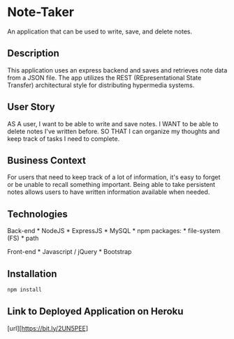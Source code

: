 # Note-Taker
An application that can be used to write, save, and delete notes. 

## Description
This application uses an express backend and saves and retrieves note data from a JSON file. The app utilizes the REST (REpresentational State Transfer) architectural style for distributing hypermedia systems.

## User Story
AS A user, I want to be able to write and save notes.
I WANT to be able to delete notes I've written before.
SO THAT I can organize my thoughts and keep track of tasks I need to complete.

## Business Context
For users that need to keep track of a lot of information, it's easy to forget or be unable to recall something important. Being able to take persistent notes allows users to have written information available when needed.

## Technologies
Back-end
    * NodeJS
    * ExpressJS
    * MySQL
    * npm packages:
        * file-system (FS)
        * path

Front-end
    * Javascript / jQuery
    * Bootstrap

## Installation
```bash
npm install
```

## Link to Deployed Application on Heroku
[url][https://bit.ly/2UN5PEE]
